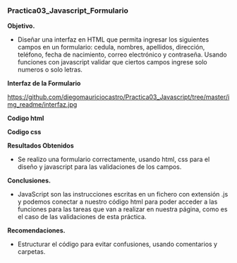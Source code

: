 ### Practica03_Javascript_Formulario

**Objetivo.**

- Diseñar una interfaz en HTML que permita ingresar los siguientes campos en un formulario: cedula, nombres, apellidos, dirección, 
  teléfono, fecha de nacimiento, correo electrónico y contraseña. Usando funciones con javascript validar que ciertos campos ingrese
  solo numeros o solo letras.
  
 **Interfaz de la Formulario**
 
 https://github.com/diegomauriciocastro/Practica03_Javascript/tree/master/img_readme/interfaz.jpg
 
 **Codigo html**
 
 **Codigo css**

  **Resultados Obtenidos**
  
  - Se realizo una formulario correctamente, usando html, css para el diseño y javascript para las validaciones de los campos.
  
  **Conclusiones.**
  
  - JavaScript son las instrucciones escritas en un fichero con extensión .js y podemos conectar a nuestro código html para poder 
    acceder a las funciones para las tareas que van a realizar en nuestra página, como es el caso de las validaciones de esta práctica.

  
  **Recomendaciones.**
  
  - Estructurar el código para evitar confusiones, usando comentarios y carpetas.

